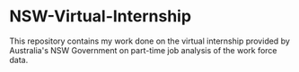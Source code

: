 # NSW-Virtual-Internship
This repository contains my work done on the virtual internship provided by Australia's NSW Government on part-time job analysis of the work force data.

